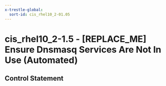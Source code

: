 ```yaml
---
x-trestle-global:
  sort-id: cis_rhel10_2-01.05
---
```


# cis_rhel10_2-1.5 - \[REPLACE_ME\] Ensure Dnsmasq Services Are Not In Use (Automated)

## Control Statement
